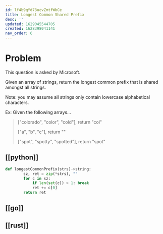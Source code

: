 ```yaml
---
id: lf4b9qYd73ucvZmtfWbCe
title: Longest Common Shared Prefix
desc: ''
updated: 1629045544705
created: 1628398041141
nav_order: 6
---
```


# Problem

This question is asked by Microsoft.

Given an array of strings, return the longest common prefix that is shared amongst all strings.

Note: you may assume all strings only contain lowercase alphabetical characters.

Ex: Given the following arrays...

> ["colorado", "color", "cold"], return "col"
>
> ["a", "b", "c"], return ""
>
> ["spot", "spotty", "spotted"], return "spot"

## [[python]]
```python
def longestCommonPrefix(strs)->string:
        sz, ret = zip(*strs), ""
        for c in sz:
            if len(set(c)) > 1: break
            ret += c[0]
        return ret
```
## [[go]]

## [[rust]]
